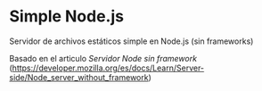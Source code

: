 # Simple Node.js

Servidor de archivos estáticos simple en Node.js (sin frameworks)

Basado en el articulo *Servidor Node sin framework* (https://developer.mozilla.org/es/docs/Learn/Server-side/Node_server_without_framework)
